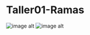 # Taller01-Ramas
![image alt]((https://github.com/JuanAyala619/Taller01-Ramas/blob/artista/Imagenes/Foto1.JPG))
![image alt]((https://github.com/JuanAyala619/Taller01-Ramas/blob/artista/Imagenes/Foto2.JPG))

